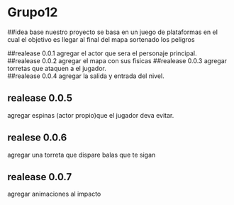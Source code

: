 # Grupo12 

##idea base
nuestro proyecto se basa en un juego de plataformas en el cual el objetivo es llegar al final del mapa sortenado los peligros

##realease 0.0.1 
agregar el actor que sera el personaje principal.
##realease 0.0.2
agregar el mapa con sus fisicas
##realease 0.0.3 
agregar torretas que ataquen a el jugador.  
##realease 0.0.4
agregar la salida y entrada del nivel. 
## realease 0.0.5
agregar espinas (actor propio)que el jugador deva evitar.  
## realese 0.0.6
agregar una torreta que dispare balas que te sigan 
## realease 0.0.7
agregar animaciones al impacto 
